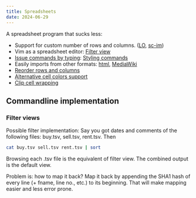 ```yaml
---
title: Spreadsheets
date: 2024-06-29
---
```


A spreadsheet program that sucks less:
* Support for custom number of rows and columns. ([LO](https://ask.libreoffice.org/t/86321), [sc-im](https://github.com/andmarti1424/sc-im/issues/818))
* Vim as a spreadsheet editor: [Filter view](https://neovim.discourse.group/t/4070)
* [Issue commands by typing](https://bugs.documentfoundation.org/show_bug.cgi?id=153002): [Styling commands](https://bugs.documentfoundation.org/show_bug.cgi?id=153001)
* Easily imports from other formats: [html](https://bugs.documentfoundation.org/show_bug.cgi?id=152984), [MediaWiki](https://bugs.documentfoundation.org/show_bug.cgi?id=156691)
* [Reorder rows and columns](https://bugs.documentfoundation.org/show_bug.cgi?id=156695)
* [Alternative cell colors support](https://bugs.documentfoundation.org/show_bug.cgi?id=155907)
* [Clip cell wrapping](https://bugs.documentfoundation.org/show_bug.cgi?id=155800)

## Commandline implementation

### Filter views
Possible filter implementation: Say you got dates and comments of the
following files: buy.tsv, sell.tsv, rent.tsv. Then

```bash
cat buy.tsv sell.tsv rent.tsv | sort
```

Browsing each .tsv file is the equivalent of filter view. The combined output is
the default view.

Problem is: how to map it back? Map it back by appending the SHA1 hash of every
line (+ fname, line no., etc.) to its beginning. That will make mapping easier
and less error prone.

